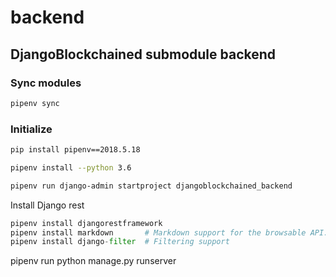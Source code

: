 # backend
## DjangoBlockchained submodule backend

### Sync modules
``` bash
pipenv sync
``` 

### Initialize
``` bash
pip install pipenv==2018.5.18 

pipenv install --python 3.6

pipenv run django-admin startproject djangoblockchained_backend

```

Install Django rest
``` python
pipenv install djangorestframework
pipenv install markdown       # Markdown support for the browsable API.
pipenv install django-filter  # Filtering support
```

pipenv run python manage.py runserver